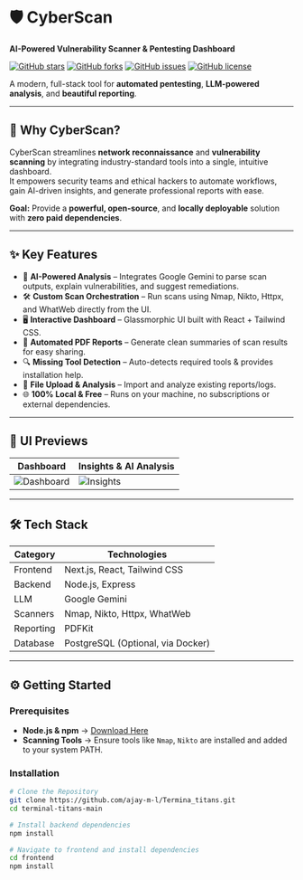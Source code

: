# 🛡️ CyberScan

**AI-Powered Vulnerability Scanner & Pentesting Dashboard**  

[![GitHub stars](https://img.shields.io/github/stars/ajay-m-l/Termina_titans?style=social)](https://github.com/ajay-m-l/Termina_titans/stargazers)
[![GitHub forks](https://img.shields.io/github/forks/ajay-m-l/Termina_titans?style=social)](https://github.com/ajay-m-l/Termina_titans/network/members)
[![GitHub issues](https://img.shields.io/github/issues/ajay-m-l/Termina_titans)](https://github.com/ajay-m-l/Termina_titans/issues)
[![GitHub license](https://img.shields.io/github/license/ajay-m-l/Termina_titans)](./LICENSE)

A modern, full-stack tool for **automated pentesting**, **LLM-powered analysis**, and **beautiful reporting**.

---

## 🚀 Why CyberScan?

CyberScan streamlines **network reconnaissance** and **vulnerability scanning** by integrating industry-standard tools into a single, intuitive dashboard.  
It empowers security teams and ethical hackers to automate workflows, gain AI-driven insights, and generate professional reports with ease.  

**Goal:** Provide a **powerful, open-source**, and **locally deployable** solution with **zero paid dependencies**.  

---

## ✨ Key Features
- 🤖 **AI-Powered Analysis** – Integrates Google Gemini to parse scan outputs, explain vulnerabilities, and suggest remediations.  
- 🛠️ **Custom Scan Orchestration** – Run scans using Nmap, Nikto, Httpx, and WhatWeb directly from the UI.  
- 🖥️ **Interactive Dashboard** – Glassmorphic UI built with React + Tailwind CSS.  
- 📄 **Automated PDF Reports** – Generate clean summaries of scan results for easy sharing.  
- 🔍 **Missing Tool Detection** – Auto-detects required tools & provides installation help.  
- 📂 **File Upload & Analysis** – Import and analyze existing reports/logs.  
- 🌐 **100% Local & Free** – Runs on your machine, no subscriptions or external dependencies.  

---

## 📸 UI Previews
| Dashboard | Insights & AI Analysis |
|-----------|------------------------|
| ![Dashboard](./assets/dashboard.png) | ![Insights](./assets/insights.png) |

---

## 🛠️ Tech Stack

| Category   | Technologies |
|------------|--------------|
| Frontend   | Next.js, React, Tailwind CSS |
| Backend    | Node.js, Express |
| LLM        | Google Gemini |
| Scanners   | Nmap, Nikto, Httpx, WhatWeb |
| Reporting  | PDFKit |
| Database   | PostgreSQL (Optional, via Docker) |

---

## ⚙️ Getting Started

### Prerequisites
- **Node.js & npm** → [Download Here](https://nodejs.org/)  
- **Scanning Tools** → Ensure tools like `Nmap`, `Nikto` are installed and added to your system PATH.  

### Installation
```bash
# Clone the Repository
git clone https://github.com/ajay-m-l/Termina_titans.git
cd terminal-titans-main

# Install backend dependencies
npm install

# Navigate to frontend and install dependencies
cd frontend
npm install
